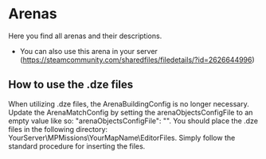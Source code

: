 # Arenas
Here you find all arenas and their descriptions.

- You can also use this arena in your server (https://steamcommunity.com/sharedfiles/filedetails/?id=2626644996)

## How to use the .dze files

When utilizing .dze files, the ArenaBuildingConfig is no longer necessary.
Update the ArenaMatchConfig by setting the arenaObjectsConfigFile to an empty value like so: "arenaObjectsConfigFile": "".
You should place the .dze files in the following directory: YourServer\MPMissions\YourMapName\EditorFiles\.
Simply follow the standard procedure for inserting the files.
